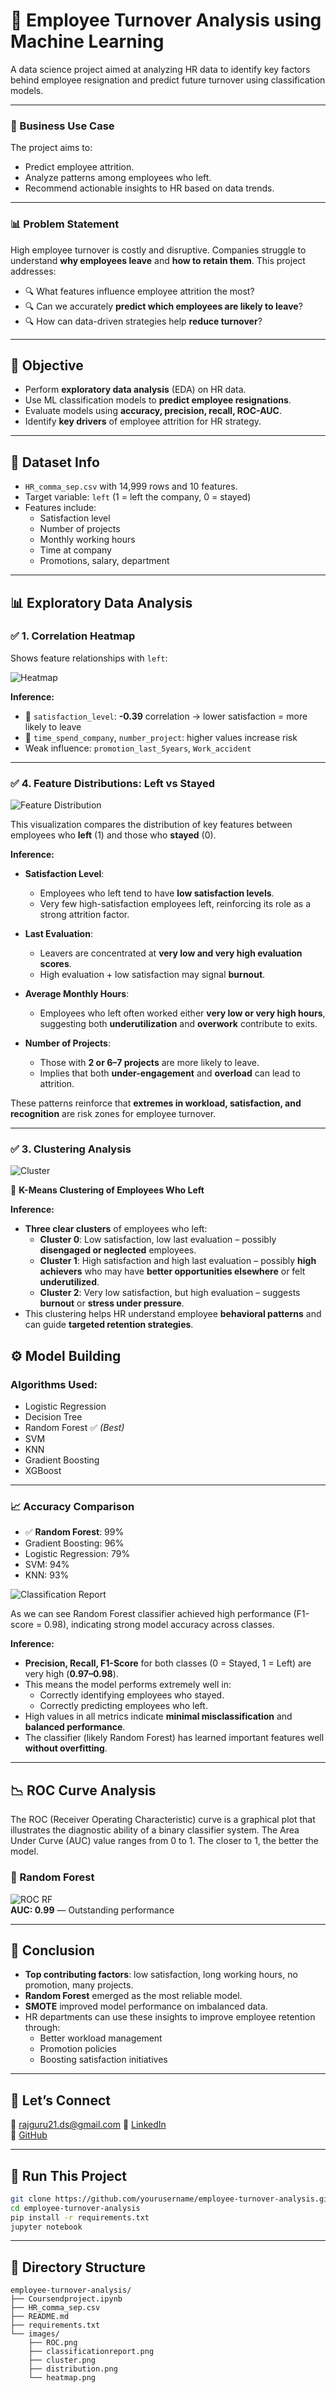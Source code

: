 
# 🧠 Employee Turnover Analysis using Machine Learning

A data science project aimed at analyzing HR data to identify key factors behind employee resignation and predict future turnover using classification models.

---

### 🎯 Business Use Case
The project aims to:
- Predict employee attrition.
- Analyze patterns among employees who left.
- Recommend actionable insights to HR based on data trends.
  
---

### 📊 Problem Statement

High employee turnover is costly and disruptive. Companies struggle to understand **why employees leave** and **how to retain them**. This project addresses:

- 🔍 What features influence employee attrition the most?
- 🔍 Can we accurately **predict which employees are likely to leave**?
- 🔍 How can data-driven strategies help **reduce turnover**?

---

## 🎯 Objective

- Perform **exploratory data analysis** (EDA) on HR data.
- Use ML classification models to **predict employee resignations**.
- Evaluate models using **accuracy, precision, recall, ROC-AUC**.
- Identify **key drivers** of employee attrition for HR strategy.

---

## 🧾 Dataset Info

- `HR_comma_sep.csv` with 14,999 rows and 10 features.
- Target variable: `left` (1 = left the company, 0 = stayed)
- Features include:
  - Satisfaction level
  - Number of projects
  - Monthly working hours
  - Time at company
  - Promotions, salary, department

---

## 📊 Exploratory Data Analysis

### ✅ 1. Correlation Heatmap

Shows feature relationships with `left`:

![Heatmap](Images/heatmap.png)

**Inference:**
- 🔻 `satisfaction_level`: **-0.39** correlation → lower satisfaction = more likely to leave
- 🔺 `time_spend_company`, `number_project`: higher values increase risk
- Weak influence: `promotion_last_5years`, `Work_accident`

---

### ✅ 4. Feature Distributions: Left vs Stayed
![Feature Distribution ](Images/distribution.png)

This visualization compares the distribution of key features between employees who **left** (1) and those who **stayed** (0).

**Inference:**
- **Satisfaction Level**:
  - Employees who left tend to have **low satisfaction levels**.
  - Very few high-satisfaction employees left, reinforcing its role as a strong attrition factor.
  
- **Last Evaluation**:
  - Leavers are concentrated at **very low and very high evaluation scores**.
  - High evaluation + low satisfaction may signal **burnout**.
  
- **Average Monthly Hours**:
  - Employees who left often worked either **very low or very high hours**, suggesting both **underutilization** and **overwork** contribute to exits.
  
- **Number of Projects**:
  - Those with **2 or 6–7 projects** are more likely to leave.
  - Implies that both **under-engagement** and **overload** can lead to attrition.

These patterns reinforce that **extremes in workload, satisfaction, and recognition** are risk zones for employee turnover.


---

### ✅ 3. Clustering Analysis
![Cluster](Images/cluster.png)

👥 **K-Means Clustering of Employees Who Left**

**Inference:**
- **Three clear clusters** of employees who left:
  - **Cluster 0**: Low satisfaction, low last evaluation – possibly **disengaged or neglected** employees.
  - **Cluster 1**: High satisfaction and high last evaluation – possibly **high achievers** who may have **better opportunities elsewhere** or felt **underutilized**.
  - **Cluster 2**: Very low satisfaction, but high evaluation – suggests **burnout** or **stress under pressure**.
- This clustering helps HR understand employee **behavioral patterns** and can guide **targeted retention strategies**.



## ⚙️ Model Building

### Algorithms Used:
- Logistic Regression
- Decision Tree
- Random Forest ✅ *(Best)*
- SVM
- KNN
- Gradient Boosting
- XGBoost

---

### 📈 Accuracy Comparison

- ✅ **Random Forest**: 99%
- Gradient Boosting: 96%
- Logistic Regression: 79%
- SVM: 94%
- KNN: 93%
  
![Classification Report](Images/classificationreport.png)



As we can see Random Forest classifier achieved high performance (F1-score = 0.98), indicating strong model accuracy across classes.

**Inference:**
- **Precision, Recall, F1-Score** for both classes (0 = Stayed, 1 = Left) are very high (**0.97–0.98**).
- This means the model performs extremely well in:
  - Correctly identifying employees who stayed.
  - Correctly predicting employees who left.
- High values in all metrics indicate **minimal misclassification** and **balanced performance**.
- The classifier (likely Random Forest) has learned important features well **without overfitting**.

---

## 📉 ROC Curve Analysis

The ROC (Receiver Operating Characteristic) curve is a graphical plot that illustrates the diagnostic ability of a binary classifier system. The Area Under Curve (AUC) value ranges from 0 to 1. The closer to 1, the better the model.

### 🔷 Random Forest
![ROC RF](Images/ROC.png)  
**AUC: 0.99** — Outstanding performance

---

## 🧠 Conclusion

- **Top contributing factors**: low satisfaction, long working hours, no promotion, many projects.
- **Random Forest** emerged as the most reliable model.
- **SMOTE** improved model performance on imbalanced data.
- HR departments can use these insights to improve employee retention through:
  - Better workload management
  - Promotion policies
  - Boosting satisfaction initiatives

---

## 🤝 Let’s Connect

📧 rajguru21.ds@gmail.com 
💼 [LinkedIn](https://www.linkedin.com/in/rajguru-mathiyalagan-63b921244/)  
🐙 [GitHub](https://github.com/RajguruDs/Rajguru)
 
---

## 🔧 Run This Project

```bash
git clone https://github.com/yourusername/employee-turnover-analysis.git
cd employee-turnover-analysis
pip install -r requirements.txt
jupyter notebook
```

---

## 📁 Directory Structure

```
employee-turnover-analysis/
├── Coursendproject.ipynb
├── HR_comma_sep.csv
├── README.md
├── requirements.txt
└── images/
    ├── ROC.png
    ├── classificationreport.png
    ├── cluster.png
    ├── distribution.png
    └── heatmap.png
```
